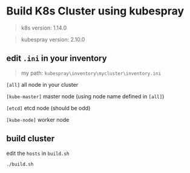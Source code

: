 # Build K8s Cluster using kubespray

>k8s version: 1.14.0

>kubespray version: 2.10.0

## edit `.ini` in your inventory

>my path: `kubespray\inventory\mycluster\inventory.ini`

`[all]` all node in your cluster

`[kube-master]` master node (using node name defined in `[all]`)

`[etcd]` etcd node (should be odd)

`[kube-node]` worker node

## build cluster

edit the `hosts` in `build.sh`

`./build.sh`